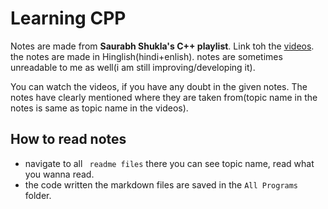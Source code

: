 # Learning CPP

Notes are made from **Saurabh Shukla's C++ playlist**. Link toh the [videos](https://www.youtube.com/playlist?list=PLLYz8uHU480j37APNXBdPz7YzAi4XlQUF).
the notes are made in Hinglish(hindi+enlish). notes are sometimes unreadable to me as well(i am still improving/developing it).

You can watch the videos, if you have any doubt in the given notes. The notes have clearly mentioned where they are taken from(topic name in the notes is same as topic name in the videos).

## How to read notes

- navigate to all ` readme files` there you can see topic name, read what you wanna read.
- the code written the markdown files are saved in the `All Programs` folder.
